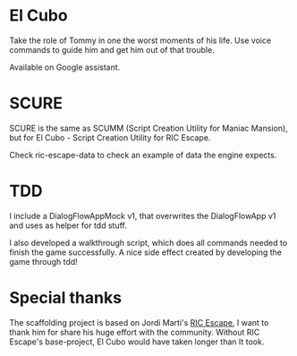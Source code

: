 # El Cubo

Take the role of Tommy in one the worst moments of his life. Use voice commands to guide him and get him out of that trouble.

Available on Google assistant.

# SCURE

SCURE is the same as SCUMM (Script Creation Utility for Maniac Mansion), but for El Cubo - Script Creation Utility for RIC Escape.

Check ric-escape-data to check an example of data the engine expects.

# TDD

I include a DialogFlowAppMock v1, that overwrites the DialogFlowApp v1 and uses as helper for tdd stuff.

I also developed a walkthrough script, which does all commands needed to finish the game
successfully. A nice side effect created by developing the game through tdd!

# Special thanks
The scaffolding project is based on Jordi Marti's [RIC Escape](https://github.com/jmarti-theinit/ric-escape), 
I want to thank him for share his huge effort with the community. Without RIC Escape's base-project, 
El Cubo would have taken longer than It took.